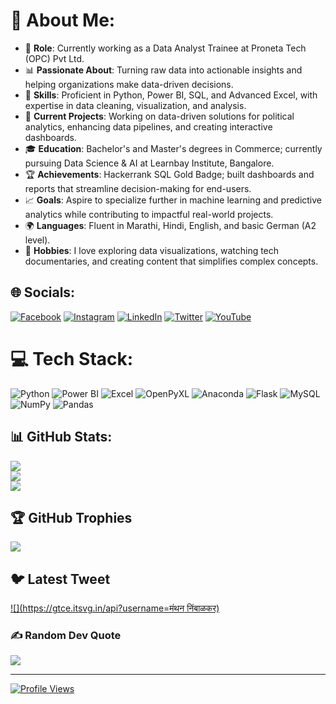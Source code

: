 # 💫 About Me:
- 🌟 **Role**: Currently working as a Data Analyst Trainee at Proneta Tech (OPC) Pvt Ltd.  
- 📊 **Passionate About**: Turning raw data into actionable insights and helping organizations make data-driven decisions.  
- 🔧 **Skills**: Proficient in Python, Power BI, SQL, and Advanced Excel, with expertise in data cleaning, visualization, and analysis.  
- 🎯 **Current Projects**: Working on data-driven solutions for political analytics, enhancing data pipelines, and creating interactive dashboards.  
- 🎓 **Education**: Bachelor's and Master's degrees in Commerce; currently pursuing Data Science & AI at Learnbay Institute, Bangalore.  
- 🏆 **Achievements**: Hackerrank SQL Gold Badge; built dashboards and reports that streamline decision-making for end-users.  
- 📈 **Goals**: Aspire to specialize further in machine learning and predictive analytics while contributing to impactful real-world projects.  
- 🌍 **Languages**: Fluent in Marathi, Hindi, English, and basic German (A2 level).  
- 🎨 **Hobbies**: I love exploring data visualizations, watching tech documentaries, and creating content that simplifies complex concepts.  


## 🌐 Socials:
[![Facebook](https://img.shields.io/badge/Facebook-%231877F2.svg?logo=Facebook&logoColor=white)](https://facebook.com/ManthanNimbalkar) 
[![Instagram](https://img.shields.io/badge/Instagram-%23E4405F.svg?logo=Instagram&logoColor=white)](https://www.instagram.com/dataanalyst_manthan/) 
[![LinkedIn](https://img.shields.io/badge/LinkedIn-%230077B5.svg?logo=linkedin&logoColor=white)](https://linkedin.com/in/manthan-nimbalkar) 
[![Twitter](https://img.shields.io/badge/Twitter-%231DA1F2.svg?logo=Twitter&logoColor=white)](https://twitter.com/मंथननिंबाळकर) 
[![YouTube](https://img.shields.io/badge/YouTube-%23FF0000.svg?logo=YouTube&logoColor=white)](https://www.youtube.com/@manthannimbalkarthedataanalyst)

# 💻 Tech Stack:
![Python](https://img.shields.io/badge/python-3670A0?style=for-the-badge&logo=python&logoColor=ffdd54) 
![Power BI](https://img.shields.io/badge/PowerBI-F2C811?style=for-the-badge&logo=powerbi&logoColor=black) 
![Excel](https://img.shields.io/badge/Excel-217346?style=for-the-badge&logo=microsoft-excel&logoColor=white) 
![OpenPyXL](https://img.shields.io/badge/OpenPyXL-%23339933.svg?style=for-the-badge&logo=python&logoColor=white) 
![Anaconda](https://img.shields.io/badge/Anaconda-%2344A833.svg?style=for-the-badge&logo=anaconda&logoColor=white) 
![Flask](https://img.shields.io/badge/flask-%23000.svg?style=for-the-badge&logo=flask&logoColor=white) 
![MySQL](https://img.shields.io/badge/mysql-%2300f.svg?style=for-the-badge&logo=mysql&logoColor=white) 
![NumPy](https://img.shields.io/badge/numpy-%23013243.svg?style=for-the-badge&logo=numpy&logoColor=white) 
![Pandas](https://img.shields.io/badge/pandas-%23150458.svg?style=for-the-badge&logo=pandas&logoColor=white)

## 📊 GitHub Stats:
![](https://github-readme-stats.vercel.app/api?username=Manthannimbalkar&theme=vision-friendly-dark&hide_border=false&include_all_commits=false&count_private=false)<br/>
![](https://github-readme-streak-stats.herokuapp.com/?user=Manthannimbalkar&theme=vision-friendly-dark&hide_border=false)<br/>
![](https://github-readme-stats.vercel.app/api/top-langs/?username=Manthannimbalkar&theme=vision-friendly-dark&hide_border=false&include_all_commits=false&count_private=false&layout=compact)

## 🏆 GitHub Trophies
![](https://github-profile-trophy.vercel.app/?username=Manthannimbalkar&theme=gruvbox&no-frame=false&no-bg=true&margin-w=4)

## 🐦 Latest Tweet
[![](https://gtce.itsvg.in/api?username=मंथन निंबाळकर)](https://github.com/VishwaGauravIn/github-twitter-card-embed)

### ✍️ Random Dev Quote
![](https://quotes-github-readme.vercel.app/api?type=horizontal&theme=gruvbox)

---
[![Profile Views](https://komarev.com/ghpvc/?username=Manthannimbalkar&color=blue)](https://github.com/Manthannimbalkar)


<!-- Proudly created with GPRM ( https://gprm.itsvg.in ) -->
